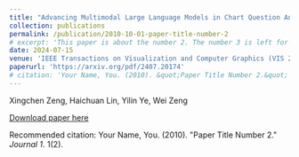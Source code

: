 ```yaml
---
title: "Advancing Multimodal Large Language Models in Chart Question Answering with Visualization-Referenced Instruction Tuning"
collection: publications
permalink: /publication/2010-10-01-paper-title-number-2
# excerpt: 'This paper is about the number 2. The number 3 is left for future work.'
date: 2024-07-15
venue: 'IEEE Transactions on Visualization and Computer Graphics (VIS 24)'
paperurl: 'https://arxiv.org/pdf/2407.20174'
# citation: 'Your Name, You. (2010). &quot;Paper Title Number 2.&quot; <i>Journal 1</i>. 1(2).'
---
```

Xingchen Zeng, Haichuan Lin, Yilin Ye, Wei Zeng

[Download paper here](https://arxiv.org/pdf/2407.20174)

Recommended citation: Your Name, You. (2010). "Paper Title Number 2." <i>Journal 1</i>. 1(2). 